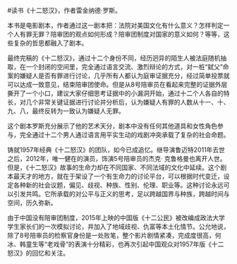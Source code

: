 \#读书《十二怒汉》，作者雷金纳德·罗斯。

本书是电影剧本，作者通过这一剧本把：法院对美国文化有什么意义？怎样判定一个人有罪无罪？陪审团的观点如何形成？陪审团制度对国家的意义如何？等等，这些复杂的哲思都融入了剧本。

最终完稿的《十二怒汉》，通过十二个身份不同，经历迥异的陌生人被法庭随机抽取，在一个封闭的空间里，完全通过语言交流、激烈辩论的方式，对一桩“弑父”命案的嫌疑人是否有罪进行讨论，几乎所有人都认为庭审证据充分，经过简单投票就可以达成一致意见，结束陪审团使命。但是从8号陪审员在看起来完整的证据外层撕开了一个小口，建议大家仔细思考证据中的小漏洞开始，通过十二个人各自的特长，对几个非常关键证据进行讨论并分析后，认为嫌疑人有罪的人数从十一、十、九、八，最终反转为一致认为嫌疑人无罪。


这个剧本罗斯充分展示了他的艺术天分，剧本中没有任何其他道具和女性角色参与，完全通过十二个男人通过语言用平实生动的戏剧冲突承载了复杂的社会命题。

铸就1957年经典《十二怒汉》的团队，如今已成追忆。继导演鲁迈特2011年去世之后，2012年，唯一健在的演员，饰演5号陪审员的杰克· 克鲁格曼也离开人世。但是，《十二怒汉》故事的生命力却在不同国家、不同法域的文化中延续。这个剧本最天才的地方，就在于架设了一个有生命力的讨论平台，可以根据时代变迁，设定各种新的社会议题，偏见、歧视、种族、性别、伦理、职业等。这种讨论永远可以引发共鸣。它所承载的对公平与正义的思考，足以跨越国界与种族，跨越时间与空间，历久弥新。

由于中国没有陪审团制度，2015年上映的中国版《十二公民》被改编成政法大学学生家长们的一次模拟讨论，并加入了地域歧视、仇富等本土化情节。公允地说，除了8号陪审员的检察官身份是一处败笔，整个影片剧情紧凑，完成度很高，何冰、韩童生等“老戏骨”的表演十分精彩，也再次引起中国观众对1957年版《十二怒汉》的回忆和关注。